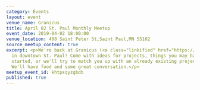 ```yaml
---
category: Events
layout: event
venue_name: Granicus
title: April 02 St. Paul Monthly Meetup
event_date: 2019-04-02 18:00:00
venue_location: 408 Saint Peter St,Saint Paul,MN 55102
source_meetup_content: true
excerpt: <p>We're back at Granicus (<a class="linkified" href="https://granicus.com">https://granicus.com</a>)
  in downtown St. Paul! Come with ideas for projects, things you may have already
  started, or we'll try to match you up with an already existing project or idea.
  We'll have food and some great conversation.</p>
meetup_event_id: khtpsqyzgbdb
published: true
---
```

